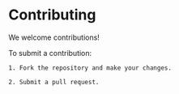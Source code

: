 # Contributing

We welcome contributions!

To submit a contribution:

    1. Fork the repository and make your changes.
    
    2. Submit a pull request.

